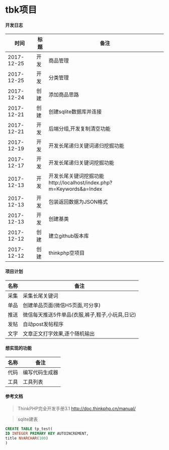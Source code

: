 tbk项目
======

#### 开发日志

时间|标题|备注
---|---|---
2017-12-25|开发|商品管理
2017-12-25|开发|分类管理
2017-12-24|创建|添加商品思路
2017-12-21|创建|创建sqlite数据库并连接
2017-12-21|开发|后端分组,开发复制清空功能
2017-12-19|开发|开发长尾递归关键词递归挖掘功能
2017-12-17|开发|开发长尾递归关键词挖掘功能
2017-12-13|开发|开发长尾关键词挖掘功能 http://localhost/index.php?m=Keywords&a=Index
2017-12-13|开发|包装返回数据为JSON格式
2017-12-13|开发|创建基类
2017-12-12|创建|建立github版本库
2017-12-12|创建|thinkphp空项目


#### 项目计划

名称|备注
----|---
采集|采集长尾关键词
单品|创建单品页面(微信H5页面,可分享)
推送|微信每天推送5件单品(衣服,裤子,鞋子,小玩具,日记)
发帖|自动post发帖程序
文字|文章正文打字效果,逐个随机输出

#### 想实现的功能

名称|备注
----|---
代码|编写代码生成器
工具|工具列表

#### 参考文档

> ThinkPHP完全开发手册3.1 http://doc.thinkphp.cn/manual/

> sqlite建表
``` sql
CREATE TABLE tp_test(
ID INTEGER PRIMARY KEY AUTOINCREMENT,
title NVARCHAR(100)
)
```